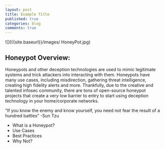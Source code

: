 ```yaml
--- 
layout: post 
title: Example Title  
published: true 
categories: blog 
comments: true 
--- 
```


![]({{site.baseurl}}/images/ HoneyPot.jpg) 

## Honeypot Overview:
Honeypots and other deception technologies are used to mimic legitimate systems and trick attackers into interacting with them. Honeypots have many use cases, including misdirection, gathering threat intelligence, creating high fidelity alerts and more. Thankfully, due to the creative and talented infosec community, there are tons of open-source honeypot projects that create a very low barrier to entry to start using deception technology in your home/corporate networks. 

“If you know the enemy and know yourself, you need not fear the result of a hundred battles”
-Sun Tzu


-	What is a Honeypot?
-	Use Cases
-	Best Practices
-	Why Not?


